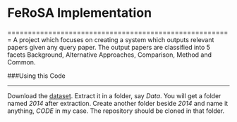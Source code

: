 # FeRoSA Implementation

=======================================================
A project which focuses on creating a system which outputs relevant papers given any query paper. The output papers are classified into 5 facets Background, Alternative Approaches, Comparison, Method and Common.

###Using this Code 
______________________________
 Download the [dataset](http://clair.eecs.umich.edu/aan/index.php).
 Extract it in a folder, say *Data*. You will get a folder named *2014* after extraction. Create another folder beside *2014* and name it anything, *CODE* in my case. The repository should be cloned in that folder.